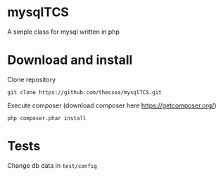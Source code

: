 # mysqlTCS
A simple class for mysql written in php

# Download and install
Clone repository

`git clone https://github.com/thecsea/mysqlTCS.git`

Execute composer (download composer here https://getcomposer.org/)

`php composer.phar install`


# Tests
Change db data in `test/config`